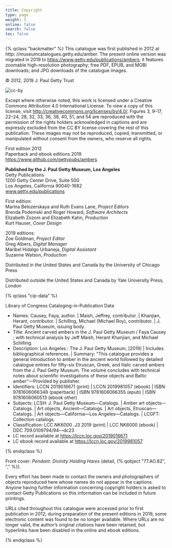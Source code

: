 ```yaml
---
title: Copyright
type: page
weight: 3
online: false
search: false
toc: false
---
```


{% qclass "backmatter" %}
This catalogue was first published in 2012 at http:	
&#47;&#47;museumcatalogues.getty.edu/amber. The present online version was migrated in 2019 to https://www.getty.edu/publications/ambers; it features zoomable high-resolution photography; free PDF, EPUB, and MOBI downloads; and JPG downloads of the catalogue images.

© 2012, 2019 J. Paul Getty Trust

![cc-by](/img/cc-by--black.png)

Except where otherwise noted, this work is licensed under a Creative Commons Attribution 4.0 International License. To view a copy of this license, visit http://creativecommons.org/licenses/by/4.0/. Figures 3, 9–17, 22–24, 28, 32, 33, 36, 38, 40, 51, and 54 are reproduced with the permission of the rights holders acknowledged in captions and are expressly excluded from the CC BY license covering the rest of this publication. These images may not be reproduced, copied, transmitted, or manipulated without consent from the owners, who reserve all rights.

First edition 2012<br />
Paperback and ebook editions 2019<br />
https://www.github.com/gettypubs/ambers<br />

**Published by the J. Paul Getty Museum, Los Angeles**<br />
Getty Publications<br />
1200 Getty Center Drive, Suite 500<br />
Los Angeles, California 90040-1682<br />
www.getty.edu/publications<br />

First edition:<br />
Marina Belozerskaya and Ruth Evans Lane, *Project Editors*<br />
Brenda Podemski and Roger Howard, *Software Architects*<br />
Elizabeth Zozom and Elizabeth Kahn, *Production*<br />
Kurt Hauser, *Cover Design*<br />

2019 editions:<br />
Zoe Goldman, *Project Editor*<br />
Greg Albers, *Digital Manager*<br />
Maribel Hidalgo Urbaneja, *Digital Assistant*<br />
Suzanne Watson, *Production*<br />

Distributed in the United States and Canada by the University of Chicago Press

Distributed outside the United States and Canada by Yale University Press, London

{% qclass "cip-data" %}

Library of Congress Cataloging-in-Publication Data

- Names: Causey, Faya, author. | Maish, Jeffrey, contributor. | Khanjian, Herant, contributor. | Schilling, Michael (Michael Roy), contributor. | J. Paul Getty Museum, issuing body.  
- Title: Ancient carved ambers in the J. Paul Getty Museum / Faya Causey ; with technical analysis by Jeff Maish, Herant Khanjian, and Michael Schilling.  
- Description: Los Angeles : The J. Paul Getty Museum, [2019] | Includes bibliographical references. | Summary: "This catalogue provides a general introduction to amber in the ancient world followed by detailed catalogue entries for fifty-six Etruscan, Greek, and Italic carved ambers from the J. Paul Getty Museum. The volume concludes with technical notes about scientific investigations of these objects and Baltic amber"—Provided by publisher.  
- Identifiers: LCCN 2019016671 (print) | LCCN 2019981057 (ebook) | ISBN 9781606066348 (paperback) | ISBN 9781606066355 (epub) | ISBN 9781606060513 (ebook other)  
- Subjects: LCSH: J. Paul Getty Museum⁠—Catalogs. | Amber art objects—Catalogs. | Art objects, Ancient—Catalogs. | Art objects, Etruscan—Catalogs. | Art objects—California—Los Angeles—Catalogs. | LCGFT: Collection catalogs. 
- Classification: LCC NK6000 .J3 2019  (print) | LCC NK6000  (ebook) | DDC 709.0109794/94—dc23 
- LC record available at https://lccn.loc.gov/2019016671
- LC ebook record available at https://lccn.loc.gov/2019981057

{% endqclass %}

Front cover: *Pendant: Divinity Holding Hares* (detail, {% qobject "77.AO.82", "," %}).

Every effort has been made to contact the owners and photographers of objects reproduced here whose names do not appear in the captions. Anyone having further information concerning copyright holders is asked to contact Getty Publications so this information can be included in future printings.

URLs cited throughout this catalogue were accessed prior to first publication in 2012; during preparation of the present editions in 2019, some electronic content was found to be no longer available. Where URLs are no longer valid, the author’s original citations have been retained, but hyperlinks have been disabled in the online and ebook editions.

{% endqclass %}
